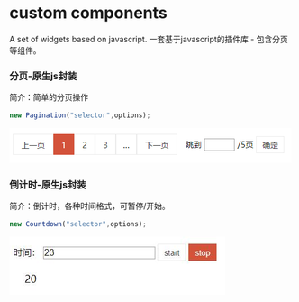 # custom components
A set of widgets based on javascript.
一套基于javascript的插件库 - 包含分页等组件。

### 分页-原生js封装
简介：简单的分页操作
```javascript
new Pagination("selector",options);
```
<img src="./images/pagination.png">

### 倒计时-原生js封装
简介：倒计时，各种时间格式，可暂停/开始。
```javascript
new Countdown("selector",options);
```
<img src="./images/countdown.png">